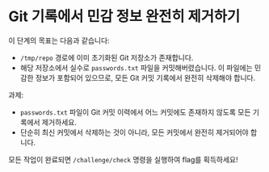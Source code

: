 # Git 기록에서 민감 정보 완전히 제거하기

이 단계의 목표는 다음과 같습니다:
*  ```/tmp/repo``` 경로에 이미 초기화된 Git 저장소가 존재합니다.
*  해당 저장소에서 실수로 ```passwords.txt``` 파일을 커밋해버렸습니다. 이 파일에는 민감한 정보가 포함되어 있으므로, 모든 Git 커밋 기록에서 완전히 삭제해야 합니다.

과제:
*  ```passwords.txt``` 파일이 Git 커밋 이력에서 어느 커밋에도 존재하지 않도록 모든 기록에서 제거하세요.
*  단순히 최신 커밋에서 삭제하는 것이 아니라, 모든 커밋에서 완전히 제거되어야 합니다.

모든 작업이 완료되면 ```/challenge/check``` 명령을 실행하여 flag를 획득하세요!
